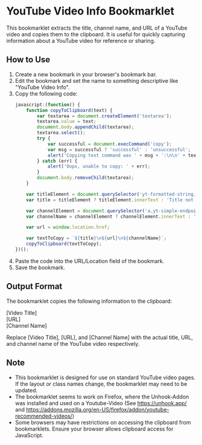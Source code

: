 # YouTube Video Info Bookmarklet

This bookmarklet extracts the title, channel name, and URL of a YouTube video and copies them to the clipboard. It is useful for quickly capturing information about a YouTube video for reference or sharing.

## How to Use

1. Create a new bookmark in your browser's bookmark bar.
2. Edit the bookmark and set the name to something descriptive like "YouTube Video Info".
3. Copy the following code:
   ```javascript
   javascript:(function() {
       function copyToClipboard(text) {
           var textarea = document.createElement('textarea');
           textarea.value = text;
           document.body.appendChild(textarea);
           textarea.select();
           try {
               var successful = document.execCommand('copy');
               var msg = successful ? 'successful' : 'unsuccessful';
               alert('Copying text command was ' + msg + ':\n\n' + text);
           } catch (err) {
               alert('Oops, unable to copy: ' + err);
           }
           document.body.removeChild(textarea);
       }

       var titleElement = document.querySelector('yt-formatted-string.style-scope.ytd-watch-metadata');
       var title = titleElement ? titleElement.innerText : 'Title not found';

       var channelElement = document.querySelector('a.yt-simple-endpoint.style-scope.yt-formatted-string');
       var channelName = channelElement ? channelElement.innerText : 'Channel not found';

       var url = window.location.href;

       var textToCopy = `${title}\n${url}\n${channelName}`;
       copyToClipboard(textToCopy);
   })();

4. Paste the code into the URL/Location field of the bookmark.
5. Save the bookmark.

## Output Format
The bookmarklet copies the following information to the clipboard:

[Video Title]  
[URL]  
[Channel Name]

Replace [Video Title], [URL], and [Channel Name] with the actual title, URL, and channel name of the YouTube video respectively.

## Note
- This bookmarklet is designed for use on standard YouTube video pages. If the layout or class names change, the bookmarklet may need to be updated.
- The bookmarklet seems to work on Firefox, where the Unhook-Addon was installed and used on a Youtube-Video (See https://unhook.app/ and https://addons.mozilla.org/en-US/firefox/addon/youtube-recommended-videos/)
- Some browsers may have restrictions on accessing the clipboard from bookmarklets. Ensure your browser allows clipboard access for JavaScript.
